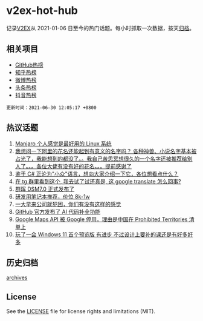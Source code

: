 # v2ex-hot-hub

 记录[V2EX](https://www.v2ex.com/)从 2021-01-06 日至今的热门话题。每小时抓取一次数据，按天[归档](archives)。
 
 ## 相关项目

- [GitHub热榜](https://github.com/snaildev/github-hot-hub)
- [知乎热榜](https://github.com/snaildev/zhihu-hot-hub)
- [微博热榜](https://github.com/snaildev/weibo-hot-hub)
- [头条热榜](https://github.com/snaildev/toutiao-hot-hub)
- [抖音热榜](https://github.com/snaildev/douyin-hot-hub)


 `更新时间：2021-06-30 12:05:17 +0800`

## 热议话题

1. [Manjaro 个人感觉是最好用的 Linux 系统](https://www.v2ex.com/t/786502)
1. [我想问一下阿里的花名还能起到有意义的名字吗？ 各种神兽、小说名字基本被占光了，我能想到的都没了。。我自己苦思冥想很久的一个名字还被推荐给别人了。。。各位大佬有没有好的花名。。。提前感谢了](https://www.v2ex.com/t/786614)
1. [鉴于 C# 正沦为"小众"语言，想向大家介绍一下它，各位想看点什么？](https://www.v2ex.com/t/786457)
1. [在 tg 群里看到这个, 我去试了试还真是, 这 google translate 怎么回事?](https://www.v2ex.com/t/786484)
1. [群晖 DSM7.0 正式发布了](https://www.v2ex.com/t/786442)
1. [研发用笔记本推荐，价位 8k-1w](https://www.v2ex.com/t/786500)
1. [一大早来公司就犯困，你们有没有这样的感觉](https://www.v2ex.com/t/786593)
1. [GitHub 官方发布了 AI 代码补全功能](https://www.v2ex.com/t/786567)
1. [Google Maps API 被 Google 停用，理由是中国在 Prohibited Territories 清单上](https://www.v2ex.com/t/786548)
1. [玩了一会 Windows 11 首个预览版 有进步 不过设计上要补的课还是有好多好多](https://www.v2ex.com/t/786506)

## 历史归档

[archives](archives)

## License

See the [LICENSE](LICENSE) file for license rights and limitations (MIT).

